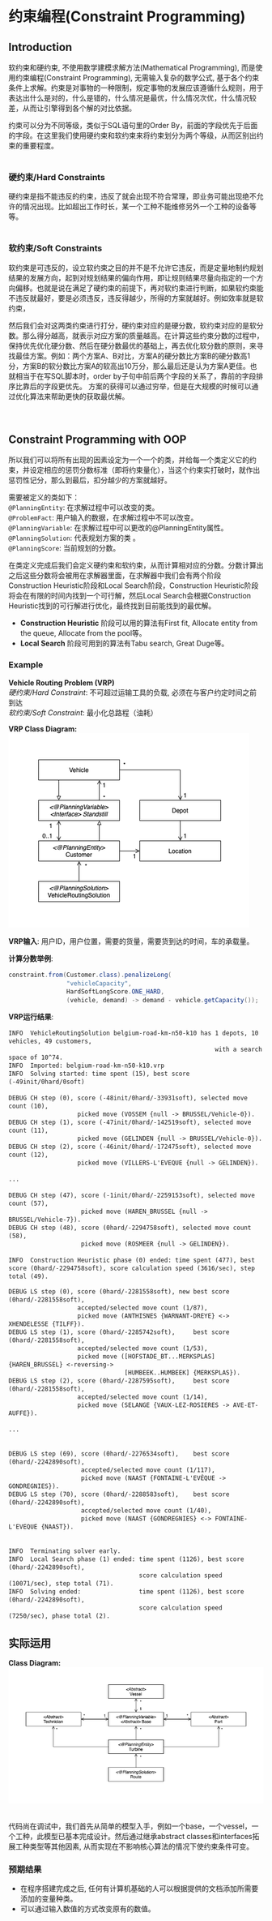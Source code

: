 # 约束编程(Constraint Programming)

## Introduction
软约束和硬约束, 不使用数学建模求解方法(Mathematical Programming), 而是使用约束编程(Constraint Programming), 无需输入复杂的数学公式, 基于各个约束条件上求解。约束是对事物的一种限制，规定事物的发展应该遵循什么规则，用于表达出什么是对的，什么是错的，什么情况是最优，什么情况次优，什么情况较差，从而让引擎得到各个解的对比依据。

约束可以分为不同等级，类似于SQL语句里的Order By，前面的字段优先于后面的字段。在这里我们使用硬约束和软约束来将约束划分为两个等级，从而区别出约束的重要程度。
<br><br>

### 硬约束/Hard Constraints
硬约束是指不能违反的约束，违反了就会出现不符合常理，即业务可能出现绝不允许的情况出现。比如超出工作时长，某一个工种不能维修另外一个工种的设备等等。
<br><br>

### 软约束/Soft Constraints
软约束是可违反的，设立软约束之目的并不是不允许它违反，而是定量地制约规划结果的发展方向，起到对规划结果的偏向作用，即让规则结果尽量向指定的一个方向偏移。也就是说在满足了硬约束的前提下，再对软约束进行判断，如果软约束能不违反就最好，要是必须违反，违反得越少，所得的方案就越好。例如效率就是软约束，

然后我们会对这两类约束进行打分，硬约束对应的是硬分数，软约束对应的是软分数。那么得分越高，就表示对应方案的质量越高。在计算这些约束分数的过程中，保持优先优化硬分数、然后在硬分数最优的基础上，再去优化软分数的原则，来寻找最佳方案。例如：两个方案A、B对比，方案A的硬分数比方案B的硬分数高1分，方案B的软分数比方案A的软高出10万分，那么最后还是认为方案A更佳。也就相当于在写SQL脚本时，order by子句中前后两个字段的关系了，靠前的字段排序比靠后的字段更优先。
方案的获得可以通过穷举，但是在大规模的时候可以通过优化算法来帮助更快的获取最优解。
<br><br><br>


## Constraint Programming with OOP
所以我们可以将所有出现的因素设定为一个一个的类，并给每一个类定义它的约束，并设定相应的惩罚分数标准（即将约束量化），当这个约束实打破时，就作出惩罚性记分，那么到最后，扣分越少的方案就越好。

需要被定义的类如下：<br>
`@PlanningEntity`: 在求解过程中可以改变的类。<br>
`@ProblemFact`: 用户输入的数据，在求解过程中不可以改变。<br>
`@PlanningVariable`:  在求解过程中可以更改的@PlanningEntity属性。<br>
`@PlanningSolution`: 代表规划方案的类 。<br>
`@PlanningScore`: 当前规划的分数。<br>

在类定义完成后我们会定义硬约束和软约束，从而计算相对应的分数。分数计算出之后这些分数将会被用在求解器里面，在求解器中我们会有两个阶段Construction Heuristic阶段和Local Search阶段，Construction Heuristic阶段将会在有限的时间内找到一个可行解，然后Local Search会根据Construction Heuristic找到的可行解进行优化，最终找到目前能找到的最优解。

- **Construction Heuristic** 阶段可以用的算法有First fit, Allocate entity from the queue, Allocate from the pool等。
- **Local Search** 阶段可用到的算法有Tabu search, Great Duge等。

### Example
**Vehicle Routing Problem (VRP)**<br>
*硬约束/Hard Constraint*: 不可超过运输工具的负载, 必须在与客户约定时间之前到达<br>
*软约束/Soft Constraint*: 最小化总路程（油耗）<br>

**VRP Class Diagram:**<br>
![](img/vrp-classdiagram.png)

**VRP输入**: 用户ID，用户位置，需要的货量，需要货到达的时间，车的承载量。

**计算分数举例**:
```Java
constraint.from(Customer.class).penalizeLong(
                "vehicleCapacity",
                HardSoftLongScore.ONE_HARD,
                (vehicle, demand) -> demand - vehicle.getCapacity());
```

**VRP运行结果**:
```
INFO  VehicleRoutingSolution belgium-road-km-n50-k10 has 1 depots, 10 vehicles, 49 customers,
                                                         with a search space of 10^74.
INFO  Imported: belgium-road-km-n50-k10.vrp
INFO  Solving started: time spent (15), best score (-49init/0hard/0soft)

DEBUG CH step (0), score (-48init/0hard/-33931soft), selected move count (10),
                   picked move (VOSSEM {null -> BRUSSEL/Vehicle-0}).
DEBUG CH step (1), score (-47init/0hard/-142519soft), selected move count (11),
                   picked move (GELINDEN {null -> BRUSSEL/Vehicle-0}).
DEBUG CH step (2), score (-46init/0hard/-172475soft), selected move count (12),
                   picked move (VILLERS-L'EVEQUE {null -> GELINDEN}).

...

DEBUG CH step (47), score (-1init/0hard/-2259153soft), selected move count (57),
                    picked move (HAREN_BRUSSEL {null -> BRUSSEL/Vehicle-7}).
DEBUG CH step (48), score (0hard/-2294758soft), selected move count (58),
                    picked move (ROSMEER {null -> GELINDEN}).

INFO  Construction Heuristic phase (0) ended: time spent (477), best score (0hard/-2294758soft), score calculation speed (3616/sec), step total (49).
```

```
DEBUG LS step (0), score (0hard/-2281558soft), new best score (0hard/-2281558soft),
                   accepted/selected move count (1/87),
                   picked move (ANTHISNES {WARNANT-DREYE} <-> XHENDELESSE {TILFF}).
DEBUG LS step (1), score (0hard/-2285742soft),     best score (0hard/-2281558soft),
                   accepted/selected move count (1/53),
                   picked move ([HOFSTADE_BT...MERKSPLAS] {HAREN_BRUSSEL} <-reversing->                 
                                [HUMBEEK..HUMBEEK] {MERKSPLAS}).
DEBUG LS step (2), score (0hard/-2287595soft),     best score (0hard/-2281558soft),
                   accepted/selected move count (1/14),
                   picked move (SELANGE {VAUX-LEZ-ROSIERES -> AVE-ET-AUFFE}).

...


DEBUG LS step (69), score (0hard/-2276534soft),    best score (0hard/-2242890soft), 
                    accepted/selected move count (1/117),
                    picked move (NAAST {FONTAINE-L'EVÊQUE -> GONDREGNIES}).
DEBUG LS step (70), score (0hard/-2288583soft),    best score (0hard/-2242890soft),
                    accepted/selected move count (1/40),
                    picked move (NAAST {GONDREGNIES} <-> FONTAINE-L'EVEQUE {NAAST}).


INFO  Terminating solver early.
INFO  Local Search phase (1) ended: time spent (1126), best score (0hard/-2242890soft),
                                    score calculation speed (10071/sec), step total (71).
INFO  Solving ended:                time spent (1126), best score (0hard/-2242890soft),
                                    score calculation speed (7250/sec), phase total (2).
```

## 实际运用
**Class Diagram:**<br>
![](img/class-diagram.png)
<br><br>

代码尚在调试中，我们首先从简单的模型入手，例如一个base，一个vessel，一个工种，此模型已基本完成设计。然后通过继承abstract classes和interfaces拓展工种类型等其他因素, 从而实现在不影响核心算法的情况下使约束条件可变。

### 预期结果
- 在程序搭建完成之后, 任何有计算机基础的人可以根据提供的文档添加所需要添加的变量种类。
- 可以通过输入数值的方式改变原有的数值。

